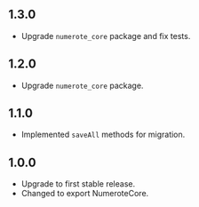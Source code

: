 ## 1.3.0
- Upgrade `numerote_core` package and fix tests.

## 1.2.0
- Upgrade `numerote_core` package.

## 1.1.0
- Implemented `saveAll` methods for migration.

## 1.0.0
- Upgrade to first stable release.
- Changed to export NumeroteCore.
